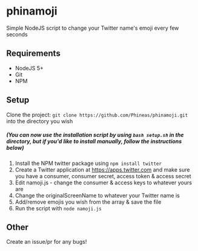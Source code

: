 # phinamoji
Simple NodeJS script to change your Twitter name's emoji every few seconds

## Requirements
* NodeJS 5+
* Git
* NPM

## Setup
Clone the project: `git clone https://github.com/Phineas/phinamoji.git` into the directory you wish
##### (You can now use the installation script by using `bash setup.sh` in the directory, but if you'd like to install manually, follow the instructions below)

1. Install the NPM twitter package using `npm install twitter`
2. Create a Twitter application at https://apps.twitter.com and make sure you have a consumer, consumer secret, access token & access secret
3. Edit namoji.js - change the consumer & access keys to whatever yours are
4. Change the originalScreenName to whatever your Twitter name is
5. Add/remove emojis you wish from the array & save the file
6. Run the script with `node namoji.js`

## Other
Create an issue/pr for any bugs!
